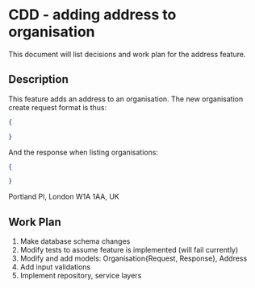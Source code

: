 
# CDD - adding address to organisation

This document will list decisions and work plan for the address feature.

## Description
This feature adds an address to an organisation. The new organisation create request format is thus:
```json
{

}
```

And the response when listing organisations:
```json
{

}
```

Portland Pl, London W1A 1AA, UK

## Work Plan
1. Make database schema changes
2. Modify tests to assume feature is implemented (will fail currently)
3. Modify and add models: Organisation{Request, Response}, Address
4. Add input validations
5. Implement repository, service layers
